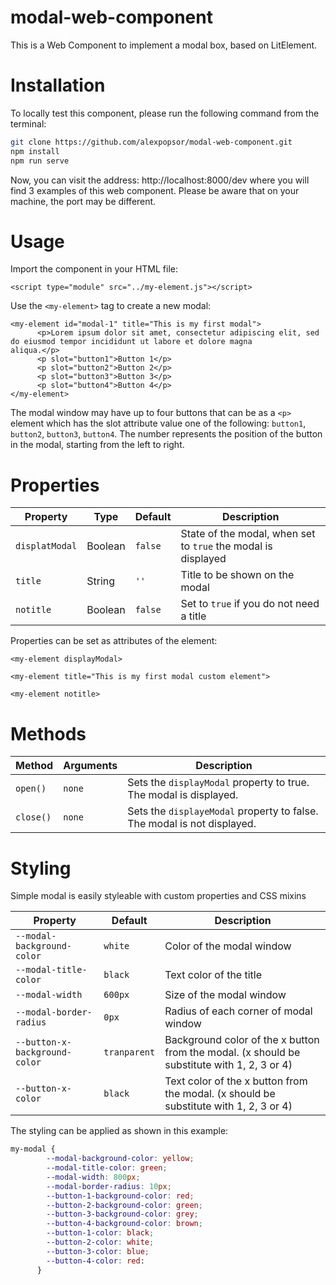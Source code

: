 # modal-web-component

This is a Web Component to implement a modal box, based on LitElement.

# Installation

To locally test this component, please run the following command from the terminal:

```bash
git clone https://github.com/alexpopsor/modal-web-component.git
npm install
npm run serve
```

Now, you can visit the address: http://localhost:8000/dev where you will find 3 examples of this web component. Please be aware that on your machine, the port may be different.

# Usage

Import the component in your HTML file:
```
<script type="module" src="../my-element.js"></script>
```

Use the ```<my-element>``` tag to create a new modal:
```
<my-element id="modal-1" title="This is my first modal">
      <p>Lorem ipsum dolor sit amet, consectetur adipiscing elit, sed do eiusmod tempor incididunt ut labore et dolore magna            aliqua.</p>
      <p slot="button1">Button 1</p>
      <p slot="button2">Button 2</p>
      <p slot="button3">Button 3</p>
      <p slot="button4">Button 4</p>
</my-element>
```

The modal window may have up to four buttons that can be as a `<p>` element which has the slot attribute value one of the following: `button1`, `button2`, `button3`, `button4`. The number represents the position of the button in the modal, starting from the left to right.

# Properties

Property        | Type    | Default  | Description                                                    
--------------- | ------- | -------- | ------------                                                   
`displatModal`  | Boolean | `false`  | State of the modal, when set to `true` the modal is displayed
`title`         | String  | `''`     | Title to be shown on the modal
`notitle`       | Boolean | `false`  | Set to `true` if you do not need a title

Properties can be set as attributes of the element:

```
<my-element displayModal>

<my-element title="This is my first modal custom element">

<my-element notitle>
```

# Methods

Method       | Arguments | Description                              
------------ | --------- | ------------                               
`open()`     | `none`    | Sets the `displayModal` property to true. The modal is displayed.
`close()`    | `none`    | Sets the `displayeModal` property to false. The modal is not displayed.

# Styling

Simple modal is easily styleable with custom properties and CSS mixins

Property                          | Default            | Description                                   
--------------------------------- | ------------------ | ------------                                  
`--modal-background-color`        | `white`            | Color of the modal window                        
`--modal-title-color`             | `black`            | Text color of the title              
`--modal-width`                   | `600px`            | Size of the modal window                    
`--modal-border-radius`           | `0px`              | Radius of each corner of modal window                    
`--button-x-background-color`     | `tranparent`       | Background color of the x button from the modal. (x should be substitute with 1, 2, 3 or 4)
`--button-x-color`                | `black`            | Text color of the x button from the modal. (x should be substitute with 1, 2, 3 or 4)

The styling can be applied as shown in this example:

```css
my-modal {
        --modal-background-color: yellow;
        --modal-title-color: green;
        --modal-width: 800px;
        --modal-border-radius: 10px;
        --button-1-background-color: red;
        --button-2-background-color: green;
        --button-3-background-color: grey;
        --button-4-background-color: brown;
        --button-1-color: black;
        --button-2-color: white;
        --button-3-color: blue;
        --button-4-color: red:
      }
```
